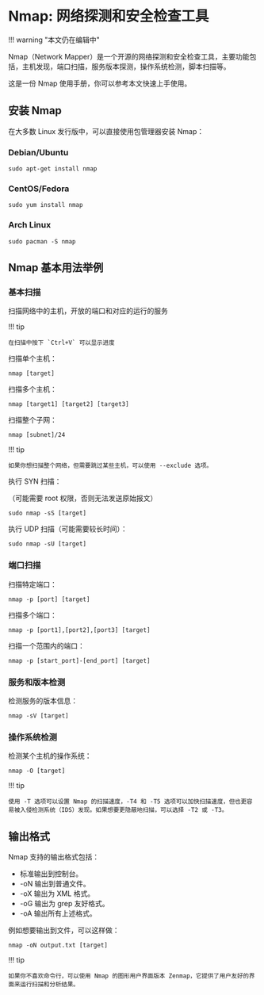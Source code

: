 # Nmap: 网络探测和安全检查工具

!!! warning "本文仍在编辑中"

Nmap（Network Mapper）是一个开源的网络探测和安全检查工具，主要功能包括，主机发现，端口扫描，服务版本探测，操作系统检测，脚本扫描等。

这是一份 Nmap 使用手册，你可以参考本文快速上手使用。

## 安装 Nmap

在大多数 Linux 发行版中，可以直接使用包管理器安装 Nmap：

### Debian/Ubuntu

```shell
sudo apt-get install nmap
```

### CentOS/Fedora

```shell
sudo yum install nmap
```

### Arch Linux

```shell
sudo pacman -S nmap
```

## Nmap 基本用法举例

### 基本扫描

扫描网络中的主机，开放的端口和对应的运行的服务

!!! tip

    在扫描中按下 `Ctrl+V` 可以显示进度

扫描单个主机：

```shell
nmap [target]
```

扫描多个主机：

```shell
nmap [target1] [target2] [target3]
```

扫描整个子网：

```shell
nmap [subnet]/24
```

!!! tip

    如果你想扫描整个网络，但需要跳过某些主机，可以使用 --exclude 选项。

执行 SYN 扫描：

（可能需要 root 权限，否则无法发送原始报文）

```shell
sudo nmap -sS [target]
```

执行 UDP 扫描（可能需要较长时间）：

```shell
sudo nmap -sU [target]
```

### 端口扫描

扫描特定端口：

```shell
nmap -p [port] [target]
```

扫描多个端口：

```shell
nmap -p [port1],[port2],[port3] [target]
```

扫描一个范围内的端口：

```shell
nmap -p [start_port]-[end_port] [target]
```

### 服务和版本检测

检测服务的版本信息：

```shell
nmap -sV [target]
```

### 操作系统检测

检测某个主机的操作系统：

```shell
nmap -O [target]
```

!!! tip

    使用 -T 选项可以设置 Nmap 的扫描速度，-T4 和 -T5 选项可以加快扫描速度，但也更容易被入侵检测系统（IDS）发现。如果想要更隐蔽地扫描，可以选择 -T2 或 -T3。

## 输出格式

Nmap 支持的输出格式包括：

- 标准输出到控制台。
- -oN 输出到普通文件。
- -oX 输出为 XML 格式。
- -oG 输出为 grep 友好格式。
- -oA 输出所有上述格式。

例如想要输出到文件，可以这样做：

```shell
nmap -oN output.txt [target]
```

!!! tip

    如果你不喜欢命令行，可以使用 Nmap 的图形用户界面版本 Zenmap，它提供了用户友好的界面来运行扫描和分析结果。
